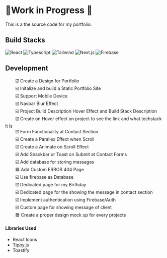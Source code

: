 # 🚧Work in Progress 🚧
This is a the source code for my portfolio.
## Build Stacks
![React](https://img.shields.io/badge/React-20232A?style=for-the-badge&logo=react&logoColor=61DAFB) ![Typescript](https://img.shields.io/badge/TypeScript-007ACC?style=for-the-badge&logo=typescript&logoColor=white) ![Tailwind](https://img.shields.io/badge/Tailwind_CSS-38B2AC?style=for-the-badge&logo=tailwind-css&logoColor=white) ![Next.js](https://img.shields.io/badge/next.js-000000?style=for-the-badge&logo=nextdotjs&logoColor=white) ![Firebase](https://img.shields.io/badge/firebase-ffca28?style=for-the-badge&logo=firebase&logoColor=black)



## Development
&emsp;&emsp; ☑️ Create a Design for  Portfolio \
&emsp;&emsp; ☑️ Initalize and build  a Static  Portfolio Site \
&emsp;&emsp; ☑️ Support Mobile  Device\
&emsp;&emsp; ☑️ Navbar Blur Effect\
&emsp;&emsp; ☑️ Project Build Description Hover Effect and Build Stack Description\
&emsp;&emsp; ☑️ Create on Hover effect on project to see the link and what techstack it is\
&emsp;&emsp; ☑️ Form Functionality at Contact Section\
&emsp;&emsp; ☑️ Create a Parallex Effect when Scroll\
&emsp;&emsp; ☑️ Create a Animate on Scroll Effect\
&emsp;&emsp; ☑️ Add Snackbar or Toast on Submit at Contact Forms\
&emsp;&emsp; ☑️ Add database for storing messages\
&emsp;&emsp; 🟦 Add Custom ERROR 404 Page\
&emsp;&emsp; ☑️ Use firebase as Database\
&emsp;&emsp; ☑️ Dedicated page for my Birthday\
&emsp;&emsp; ☑️ Dedicated page for the showing the message in contact section\
&emsp;&emsp; ☑️ Implement authentication using Firebase/Auth\
&emsp;&emsp; ☑️ Custom page for showing message of client\
&emsp;&emsp; 🟦 Create a proper design mock up for every projects


#### Libraries Used
* React Icons
* Tippy.js
* Toastify





